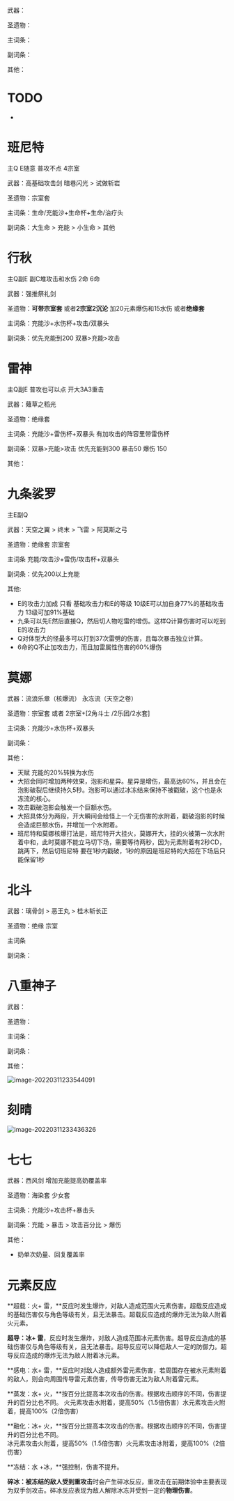 武器：

圣遗物：

主词条：

副词条：

其他：

# TODO

- 

# 班尼特

主Q E随意 普攻不点 4宗室

武器：高基础攻击剑 暗巷闪光 > 试做斩岩

圣遗物：宗室套

主词条：生命/充能沙+生命杯+生命/治疗头

副词条：大生命 > 充能 > 小生命 > 其他

# 行秋

主Q副E	副C堆攻击和水伤   2命 6命

武器：强推祭礼剑 

圣遗物：**可带宗室套**   或者**2宗室2沉沦** 加20元素爆伤和15水伤 或者**绝缘套**

主词条：充能沙+水伤杯+攻击/双暴头

副词条：优先充能到200 双暴>充能>攻击

# 雷神

主Q副E 普攻也可以点 开大3A3重击

武器：薙草之稻光

圣遗物：绝缘套

主词条：充能沙+雷伤杯+双暴头 	有加攻击的阵容里带雷伤杯

副词条：双暴>充能>攻击  优先充能到300  暴击50 爆伤 150 

其他：

# 九条裟罗

主E副Q 	

武器：天空之翼 > 终末 > 飞雷 > 阿莫斯之弓

圣遗物：绝缘套 宗室套

主词条 充能/攻击沙+雷伤/攻击杯+双暴头

副词条：优先200以上充能 

其他:

- E的攻击力加成 只看 基础攻击力和E的等级 10级E可以加自身77%的基础攻击力 13级可加91%基础
- 九条可以先E然后直接Q，然后切人物吃雷的增伤。这样Q计算伤害时可以吃到E的攻击力
- Q对体型大的怪最多可以打到37次雷劈的伤害，且每次暴击独立计算。
- 6命的Q不止加攻击力，而且加雷属性伤害的60%爆伤

# 莫娜

武器：流浪乐章（核爆流） 永冻流（天空之卷）

圣遗物：宗室套 或者 2宗室+[2角斗士 /2乐团/2水套]

主词条：充能沙+水伤杯+双暴头

副词条：

其他：

- 天赋 充能的20%转换为水伤
- 大招会同时增加两种效果，泡影和星异。星异是增伤，最高达60%，并且会在泡影破裂后继续持久5秒。泡影可以通过冰冻结来保持不被戳破，这个也是永冻流的核心。
- 攻击戳破泡影会触发一个巨额水伤。
- 大招具体分为两段，开大瞬间会给怪上一个无伤害的水附着，戳破泡影的时候会造成巨额水伤，并增加一个水附着。
- 班尼特和莫娜核爆打法是，班尼特开大挂火，莫娜开大，挂的火被第一次水附着中和，此时莫娜不能立马切下场，需要等待两秒，因为元素附着有2秒CD，跳两下，然后切班尼特 要在1秒内戳破，1秒的原因是班尼特的大招在下场后只能保留1秒

# 北斗

武器：璃骨剑 > 恶王丸 > 桂木斩长正

圣遗物：绝缘 宗室

主词条

副词条：



# 八重神子

武器：

圣遗物：

主词条：

副词条：

其他：

![image-20220311233544091](img/原神/image-20220311233544091.png)

# 刻晴

![image-20220311233436326](img/原神/image-20220311233436326.png)

# 七七

武器：西风剑 增加充能提高奶覆盖率

圣遗物：海染套 少女套

主词条：充能沙+攻击杯+暴击头

副词条：充能 > 暴击 > 攻击百分比 > 爆伤

其他：

- 奶单次奶量、回复覆盖率

# 元素反应

**超载：火+ 雷，**反应时发生爆炸，对敌人造成范围火元素伤害。超载反应造成的基础伤害仅与角色等级有关，且无法暴击。超载反应造成的爆炸无法为敌人附着火元素。

**超导：冰+ 雷**，反应时发生爆炸，对敌人造成范围冰元素伤害。超导反应造成的基础伤害仅与角色等级有关，且无法暴击。超导反应可以降低敌人一定的防御力。超导反应造成的爆炸无法为敌人附着冰元素。

**感电：水+ 雷，**反应时对敌人造成额外雷元素伤害，若周围存在被水元素附着的敌人，则会向周围传导雷元素伤害，传导伤害无法为敌人附着雷元素。

**蒸发：水+ 火，**按百分比提高本次攻击的伤害。根据攻击顺序的不同，伤害提升的百分比也不同。
火元素攻击水附着，提高50%（1.5倍伤害）水元素攻击火附着，提高100%（2倍伤害）

**融化：冰+ 火，**按百分比提高本次攻击的伤害。根据攻击顺序的不同，伤害提升的百分比也不同。     
冰元素攻击火附着，提高50%（1.5倍伤害）火元素攻击冰附着，提高100%（2倍伤害）

**冻结：水 +冰，**强控制，伤害不提升。

**碎冰：**被冻结的敌人受到**重攻击**时会产生碎冰反应，重攻击在前期体验中主要表现为双手剑攻击。碎冰反应表现为敌人解除冰冻并受到一定的**物理伤害**。